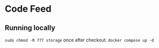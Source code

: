 # Code Feed

## Running locally
`sudo chmod -R 777 storage` once after checkout.
`docker compose up -d`

